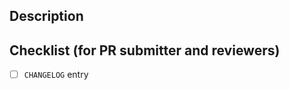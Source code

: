 ## Description
<!-- Add a short description about the changes -->

## Checklist (for PR submitter and reviewers)
<!-- A PR with CHANGELOG entry will be released automatically -->
- [ ] `CHANGELOG` entry
